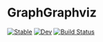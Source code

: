 # GraphGraphviz

[![Stable](https://img.shields.io/badge/docs-stable-blue.svg)](https://torfjelde.github.io/GraphGraphviz.jl/stable/)
[![Dev](https://img.shields.io/badge/docs-dev-blue.svg)](https://torfjelde.github.io/GraphGraphviz.jl/dev/)
[![Build Status](https://github.com/torfjelde/GraphGraphviz.jl/actions/workflows/CI.yml/badge.svg?branch=main)](https://github.com/torfjelde/GraphGraphviz.jl/actions/workflows/CI.yml?query=branch%3Amain)
